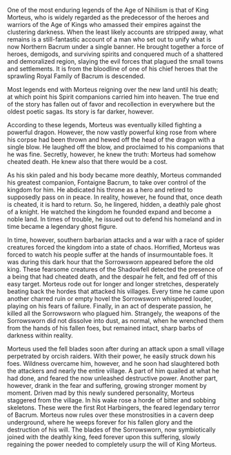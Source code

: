 One of the most enduring legends of the Age of Nihilism is that of King Morteus, who is widely regarded as the predecessor of the heroes and warriors of the Age of Kings who amassed their empires against the clustering darkness. When the least likely accounts are stripped away, what remains is a still-fantastic account of a man who set out to unify what is now Northern Bacrum under a single banner. He brought together a force of heroes, demigods, and surviving spirits and conquered much of a shattered and demoralized region, slaying the evil forces that plagued the small towns and settlements. It is from the bloodline of one of his chief heroes that the sprawling Royal Family of Bacrum is descended.

Most legends end with Morteus reigning over the new land until his death; at which point his Spirit companions carried him into heaven. The true end of the story has fallen out of favor and recollection in everywhere but the oldest poetic sagas. Its story is far darker, however.

According to these legends, Morteus was eventually killed fighting a powerful dragon. However, the now vastly powerful king rose from where his corpse had been thrown and hewed off the head of the dragon with a single blow. He laughed off the blow, and proclaimed to his companions that he was fine. Secretly, however, he knew the truth: Morteus had somehow cheated death. He knew also that there would be a cost.

As his skin paled and his body became more deathly, Morteus commanded his greatest companion, Fontaigne Bacrum, to take over control of the kingdom for him. He abdicated his throne as a hero and retired to supposedly pass on in peace. In reality, however, he found that, once death is cheated, it is hard to return. So, he lingered, hidden, a deathly pale ghost of a knight. He watched the kingdom he founded expand and become a noble land. In times of trouble, he issued out to defend his homeland and in time became a legendary ghost figure.

In time, however, southern barbarian attacks and a war with a race of spider creatures forced the kingdom into a state of chaos. Horrified, Morteus was forced to watch his people suffer at the hands of insurmountable foes. It was during this dark hour that the Sorrowsworn appeared before the old king. These fearsome creatures of the Shadowfell detected the presence of a being that had cheated death, and the despair he felt, and fed off of this easy target. Morteus rode out for longer and longer stretches, desperately beating back the hordes that attacked his villages. Every time he came upon another charred ruin or empty hovel the Sorrowsworn whispered louder, playing on his fears of failure. Finally, in an act of desperate passion, he killed all the Sorrowsworn who plagued him. Strangely, the weapons of the Sorrowsworn did not dissolve into dust, as normal, when he wrenched them from the hands of his fallen foes, but remained intact, sharp barbs of darkness within reality. 

Morteus used the fell blades soon after during an attack upon a small village perpetrated by orcish raiders. With their power, he easily struck down his foes. Wildness overcame him, however, and he soon had slaughtered both the attackers and nearly the entire village. A part of him quailed at what he had done, and feared the now unleashed destructive power. Another part, however, drank in the fear and suffering, growing stronger moment by moment. Driven mad by this newly sundered personality, Morteus staggered from the village. In his wake rose a horde of bitter and sobbing skeletons. These were the first Rot Harbingers, the feared legendary terror of Bacrum. Morteus now rules over these monstrosities in a cavern deep underground, where he weeps forever for his fallen glory and the destruction of his will. The blades of the Sorrowsworn, now symbiotically joined with the deathly king, feed forever upon this suffering, slowly regaining the power needed to completely usurp the will of King Morteus.